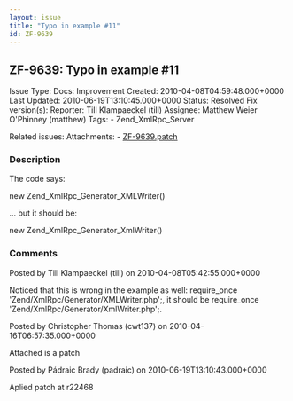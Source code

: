```yaml
---
layout: issue
title: "Typo in example #11"
id: ZF-9639
---
```


ZF-9639: Typo in example #11
----------------------------

 Issue Type: Docs: Improvement Created: 2010-04-08T04:59:48.000+0000 Last Updated: 2010-06-19T13:10:45.000+0000 Status: Resolved Fix version(s): 
 Reporter:  Till Klampaeckel (till)  Assignee:  Matthew Weier O'Phinney (matthew)  Tags: - Zend\_XmlRpc\_Server
 
 Related issues: 
 Attachments: - [ZF-9639.patch](/issues/secure/attachment/13006/ZF-9639.patch)
 
### Description

The code says:

new Zend\_XmlRpc\_Generator\_XMLWriter()

... but it should be:

new Zend\_XmlRpc\_Generator\_XmlWriter()

 

 

### Comments

Posted by Till Klampaeckel (till) on 2010-04-08T05:42:55.000+0000

Noticed that this is wrong in the example as well: require\_once 'Zend/XmlRpc/Generator/XMLWriter.php';, it should be require\_once 'Zend/XmlRpc/Generator/XmlWriter.php';.

 

 

Posted by Christopher Thomas (cwt137) on 2010-04-16T06:57:35.000+0000

Attached is a patch

 

 

Posted by Pádraic Brady (padraic) on 2010-06-19T13:10:43.000+0000

Aplied patch at r22468

 

 